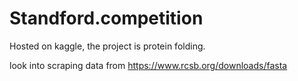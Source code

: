 # Standford.competition


Hosted on kaggle, the project is protein folding. 


look into scraping data from https://www.rcsb.org/downloads/fasta 
